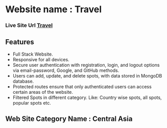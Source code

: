 # Website name :  Travel

### Live Site Url [Travel](https://adventura-client.web.app)

## Features
- Full Stack Website.
- Responsive for all devices.
- Secure user authentication with registration, login, and logout options via email-password, Google, and GitHub methods.
- Users can add, update, and delete spots, with data stored in MongoDB database.
- Protected routes ensure that only authenticated users can access certain areas of the website.
- Filtered Spots in different category. Like: Country wise spots, all spots, popular spots etc.



## Web Site Category Name : Central Asia